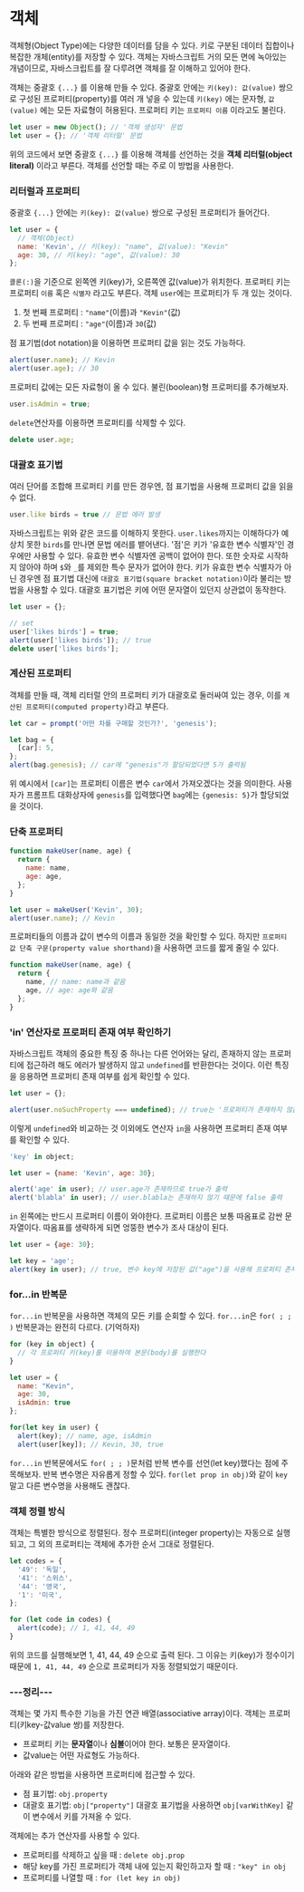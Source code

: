 # 객체

객체형(Object Type)에는 다양한 데이터를 담을 수 있다. 키로 구분된 데이터 집합이나 복잡한 개체(entity)를 저장할 수 있다. 객체는 자바스크립트 거의 모든 면에 녹아있는 개념이므로, 자바스크립트를 잘 다루려면 객체를 잘 이해하고 있어야 한다.

객체는 중괄호 `{...}` 를 이용해 만들 수 있다. 중괄호 안에는 `키(key): 값(value)` 쌍으로 구성된 프로퍼티(property)를 여러 개 넣을 수 있는데 `키(key)` 에는 문자형, `값(value)` 에는 모든 자료형이 허용된다. 프로퍼티 키는 `프로퍼티 이름` 이라고도 불린다.

```js
let user = new Object(); // '객체 생성자' 문법
let user = {}; // '객체 리터럴' 문법
```

위의 코드에서 보면 중괄호 `{...}` 를 이용해 객체를 선언하는 것을 **객체 리터럴(object literal)** 이라고 부른다. 객체를 선언할 때는 주로 이 방법을 사용한다.

### 리터럴과 프로퍼티

중괄호 `{...}` 안에는 `키(key): 값(value)` 쌍으로 구성된 프로퍼티가 들어간다.

```js
let user = {
  // 객체(Object)
  name: 'Kevin', // 키(key): "name", 값(value): "Kevin"
  age: 30, // 키(key): "age", 값(value): 30
};
```

`콜론(:)`을 기준으로 왼쪽엔 키(key)가, 오른쪽엔 값(value)가 위치한다. 프로퍼티 키는 프로퍼티 `이름` 혹은 `식별자` 라고도 부른다.
객체 `user`에는 프로퍼티가 두 개 있는 것이다.

1. 첫 번째 프로퍼티 : `"name"`(이름)과 `"Kevin"`(값)
2. 두 번째 프로퍼티 : `"age"`(이름)과 `30`(값)

점 표기법(dot notation)을 이용하면 프로퍼티 값을 읽는 것도 가능하다.

```js
alert(user.name); // Kevin
alert(user.age); // 30
```

프로퍼티 값에는 모든 자료형이 올 수 있다. 불린(boolean)형 프로퍼티를 추가해보자.

```js
user.isAdmin = true;
```

`delete`연산자를 이용하면 프로퍼티를 삭제할 수 있다.

```js
delete user.age;
```

### 대괄호 표기법

여러 단어를 조합해 프로퍼티 키를 만든 경우엔, 점 표기법을 사용해 프로퍼티 값을 읽을 수 없다.

```js
user.like birds = true // 문법 에러 발생
```

자바스크립트는 위와 같은 코드를 이해하지 못한다. `user.likes`까지는 이해하다가 예상치 못한 `birds`를 만나면 문법 에러를 뱉어낸다.
'점'은 키가 '유효한 변수 식별자'인 경우에만 사용할 수 있다. 유효한 변수 식별자엔 공백이 없어야 한다. 또한 숫자로 시작하지 않아야 하며 `$`와 `_`를 제외한 특수 문자가 없어야 한다.
키가 유효한 변수 식별자가 아닌 경우엔 점 표기법 대신에 `대괄호 표기법(square bracket notation)`이라 불리는 방법을 사용할 수 있다. 대괄호 표기법은 키에 어떤 문자열이 있던지 상관없이 동작한다.

```js
let user = {};

// set
user['likes birds'] = true;
alert(user['likes birds']); // true
delete user['likes birds'];
```

### 계산된 프로퍼티

객체를 만들 때, 객체 리터럴 안의 프로퍼티 키가 대괄호로 둘러싸여 있는 경우, 이를 `계산된 프로퍼티(computed property)`라고 부른다.

```js
let car = prompt('어떤 차를 구매할 것인가?', 'genesis');

let bag = {
  [car]: 5,
};
alert(bag.genesis); // car에 "genesis"가 할당되었다면 5가 출력됨
```

위 예시에서 `[car]`는 프로퍼티 이름은 변수 `car`에서 가져오겠다는 것을 의미한다.
사용자가 프롬프트 대화상자에 `genesis`를 입력했다면 `bag`에는 `{genesis: 5}`가 할당되었을 것이다.

### 단축 프로퍼티

```js
function makeUser(name, age) {
  return {
    name: name,
    age: age,
  };
}

let user = makeUser('Kevin', 30);
alert(user.name); // Kevin
```

프로퍼티들의 이름과 값이 변수의 이름과 동일한 것을 확인할 수 있다. 하지만 `프로퍼티 값 단축 구문(property value shorthand)`을 사용하면 코드를 짧게 줄일 수 있다.

```js
function makeUser(name, age) {
  return {
    name, // name: name과 같음
    age, // age: age와 같음
  };
}
```

### 'in' 연산자로 프로퍼티 존재 여부 확인하기

자바스크립트 객체의 중요한 특징 중 하나는 다른 언어와는 달리, 존재하지 않는 프로퍼티에 접근하려 해도 에러가 발생하지 않고 `undefined`를 반환한다는 것이다.
이런 특징을 응용하면 프로퍼티 존재 여부를 쉽게 확인할 수 있다.

```js
let user = {};

alert(user.noSuchProperty === undefined); // true는 '프로퍼티가 존재하지 않음'을 의미
```

이렇게 `undefined`와 비교하는 것 이외에도 연산자 `in`을 사용하면 프로퍼티 존재 여부를 확인할 수 있다.

```js
'key' in object;
```

```js
let user = {name: 'Kevin', age: 30};

alert('age' in user); // user.age가 존재하므로 true가 출력
alert('blabla' in user); // user.blabla는 존재하지 않기 때문에 false 출력
```

`in` 왼쪽에는 반드시 프로퍼티 이름이 와야한다. 프로퍼티 이름은 보통 따옴표로 감싼 문자열이다.
따옴표를 생략하게 되면 엉뚱한 변수가 조사 대상이 된다.

```js
let user = {age: 30};

let key = 'age';
alert(key in user); // true, 변수 key에 저장된 값("age")을 사용해 프로퍼티 존재 여부를 확인
```

### for...in 반복문

`for...in` 반복문을 사용하면 객체의 모든 키를 순회할 수 있다.
`for...in`은 `for( ; ; )` 반복문과는 완전히 다르다. (기억하자)

```js
for (key in object) {
  // 각 프로퍼티 키(key)를 이용하여 본문(body)를 실행한다
}
```

```js
let user = {
  name: "Kevin",
  age: 30,
  isAdmin: true
};

for(let key in user) {
  alert(key); // name, age, isAdmin
  alert(user[key]); // Kevin, 30, true
```

`for...in` 반복문에서도 `for( ; ; )`문처럼 반복 변수를 선언(let key)했다는 점에 주목해보자.
반복 변수명은 자유롭게 정할 수 있다. `for(let prop in obj)`와 같이 `key`말고 다른 변수명을 사용해도 괜찮다.

### 객체 정렬 방식

객체는 특별한 방식으로 정렬된다. 정수 프로퍼티(integer property)는 자동으로 실행되고, 그 외의 프로퍼티는 객체에 추가한 순서 그대로 정렬된다.

```js
let codes = {
  '49': '독일',
  '41': '스위스',
  '44': '영국',
  '1': '미국',
};

for (let code in codes) {
  alert(code); // 1, 41, 44, 49
}
```

위의 코드를 실행해보면 1, 41, 44, 49 순으로 출력 된다. 그 이유는 키(key)가 정수이기 때문에 `1, 41, 44, 49` 순으로 프로퍼티가 자동 정렬되었기 때문이다.

### ---정리---

객체는 몇 가지 특수한 기능을 가진 연관 배열(associative array)이다.
객체는 프로퍼티(키key-값value 쌍)를 저장한다.

- 프로퍼티 키는 **문자열**이나 **심볼**이어야 한다. 보통은 문자열이다.
- 값value는 어떤 자료형도 가능하다.

아래와 같은 방법을 사용하면 프로퍼티에 접근할 수 있다.

- 점 표기법: `obj.property`
- 대괄호 표기법: `obj["property"]`
  대괄호 표기법을 사용하면 `obj[varWithKey]` 같이 변수에서 키를 가져올 수 있다.

객체에는 추가 연산자를 사용할 수 있다.

- 프로퍼티를 삭제하고 싶을 때 : `delete obj.prop`
- 해당 key를 가진 프로퍼티가 객체 내에 있는지 확인하고자 할 때 : `"key" in obj`
- 프로퍼티를 나열할 때 : `for (let key in obj)`
